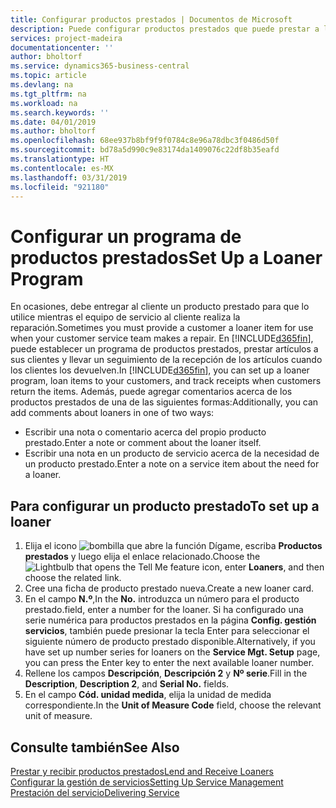 ```yaml
---
title: Configurar productos prestados | Documentos de Microsoft
description: Puede configurar productos prestados que puede prestar a los clientes para reemplazar productos de servicio mientras están en servicio.
services: project-madeira
documentationcenter: ''
author: bholtorf
ms.service: dynamics365-business-central
ms.topic: article
ms.devlang: na
ms.tgt_pltfrm: na
ms.workload: na
ms.search.keywords: ''
ms.date: 04/01/2019
ms.author: bholtorf
ms.openlocfilehash: 68ee937b8bf9f9f0784c8e96a78dbc3f0486d50f
ms.sourcegitcommit: bd78a5d990c9e83174da1409076c22df8b35eafd
ms.translationtype: HT
ms.contentlocale: es-MX
ms.lasthandoff: 03/31/2019
ms.locfileid: "921180"
---
```

# <a name="set-up-a-loaner-program"></a><span data-ttu-id="72936-103">Configurar un programa de productos prestados</span><span class="sxs-lookup"><span data-stu-id="72936-103">Set Up a Loaner Program</span></span>
<span data-ttu-id="72936-104">En ocasiones, debe entregar al cliente un producto prestado para que lo utilice mientras el equipo de servicio al cliente realiza la reparación.</span><span class="sxs-lookup"><span data-stu-id="72936-104">Sometimes you must provide a customer a loaner item for use when your customer service team makes a repair.</span></span> <span data-ttu-id="72936-105">En [!INCLUDE[d365fin](includes/d365fin_md.md)], puede establecer un programa de productos prestados, prestar artículos a sus clientes y llevar un seguimiento de la recepción de los artículos cuando los clientes los devuelven.</span><span class="sxs-lookup"><span data-stu-id="72936-105">In [!INCLUDE[d365fin](includes/d365fin_md.md)], you can set up a loaner program, loan items to your customers, and track receipts when customers return the items.</span></span> <span data-ttu-id="72936-106">Además, puede agregar comentarios acerca de los productos prestados de una de las siguientes formas:</span><span class="sxs-lookup"><span data-stu-id="72936-106">Additionally, you can add comments about loaners in one of two ways:</span></span>  
  
* <span data-ttu-id="72936-107">Escribir una nota o comentario acerca del propio producto prestado.</span><span class="sxs-lookup"><span data-stu-id="72936-107">Enter a note or comment about the loaner itself.</span></span>  
* <span data-ttu-id="72936-108">Escribir una nota en un producto de servicio acerca de la necesidad de un producto prestado.</span><span class="sxs-lookup"><span data-stu-id="72936-108">Enter a note on a service item about the need for a loaner.</span></span>  

## <a name="to-set-up-a-loaner"></a><span data-ttu-id="72936-109">Para configurar un producto prestado</span><span class="sxs-lookup"><span data-stu-id="72936-109">To set up a loaner</span></span>  
1. <span data-ttu-id="72936-110">Elija el icono ![bombilla que abre la función Dígame](media/ui-search/search_small.png "Dígame que desea hacer"), escriba **Productos prestados** y luego elija el enlace relacionado.</span><span class="sxs-lookup"><span data-stu-id="72936-110">Choose the ![Lightbulb that opens the Tell Me feature](media/ui-search/search_small.png "Tell me what you want to do") icon, enter **Loaners**, and then choose the related link.</span></span>  
2. <span data-ttu-id="72936-111">Cree una ficha de producto prestado nueva.</span><span class="sxs-lookup"><span data-stu-id="72936-111">Create a new loaner card.</span></span> 
3. <span data-ttu-id="72936-112">En el campo **N.º**,</span><span class="sxs-lookup"><span data-stu-id="72936-112">In the **No.**</span></span> <span data-ttu-id="72936-113">introduzca un número para el producto prestado.</span><span class="sxs-lookup"><span data-stu-id="72936-113">field, enter a number for the loaner.</span></span> <span data-ttu-id="72936-114">Si ha configurado una serie numérica para productos prestados en la página **Config. gestión servicios**, también puede presionar la tecla Enter para seleccionar el siguiente número de producto prestado disponible.</span><span class="sxs-lookup"><span data-stu-id="72936-114">Alternatively, if you have set up number series for loaners on the **Service Mgt. Setup** page, you can press the Enter key to enter the next available loaner number.</span></span>  
4. <span data-ttu-id="72936-115">Rellene los campos **Descripción**, **Descripción 2** y **Nº serie**.</span><span class="sxs-lookup"><span data-stu-id="72936-115">Fill in the **Description**, **Description 2**, and **Serial No.** fields.</span></span>  
5. <span data-ttu-id="72936-116">En el campo **Cód. unidad medida**, elija la unidad de medida correspondiente.</span><span class="sxs-lookup"><span data-stu-id="72936-116">In the **Unit of Measure Code** field, choose the relevant unit of measure.</span></span>  
  
## <a name="see-also"></a><span data-ttu-id="72936-117">Consulte también</span><span class="sxs-lookup"><span data-stu-id="72936-117">See Also</span></span>
[<span data-ttu-id="72936-118">Prestar y recibir productos prestados</span><span class="sxs-lookup"><span data-stu-id="72936-118">Lend and Receive Loaners</span></span>](service-how-to-lend-receive-loaners.md)  
[<span data-ttu-id="72936-119">Configurar la gestión de servicios</span><span class="sxs-lookup"><span data-stu-id="72936-119">Setting Up Service Management</span></span>](service-setup-service.md)  
[<span data-ttu-id="72936-120">Prestación del servicio</span><span class="sxs-lookup"><span data-stu-id="72936-120">Delivering Service</span></span>](service-deliver-service.md)  

